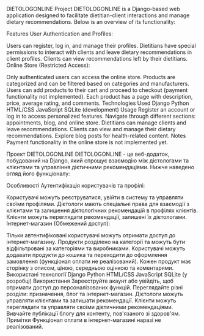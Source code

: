 DIETOLOGONLINE Project
DIETOLOGONLINE is a Django-based web application designed to facilitate dietitian-client interactions and manage dietary recommendations. Below is an overview of its functionality:

Features
User Authentication and Profiles:

Users can register, log in, and manage their profiles.
Dietitians have special permissions to interact with clients and leave dietary recommendations in client profiles.
Clients can view recommendations left by their dietitians.
Online Store (Restricted Access):

Only authenticated users can access the online store.
Products are categorized and can be filtered based on categories and manufacturers.
Users can add products to their cart and proceed to checkout (payment functionality not implemented).
Each product has a page with description, price, average rating, and comments.
Technologies Used
Django
Python
HTML/CSS
JavaScript
SQLite (development)
Usage
Register an account or log in to access personalized features.
Navigate through different sections: appointments, blog, and online store.
Dietitians can manage clients and leave recommendations.
Clients can view and manage their dietary recommendations.
Explore blog posts for health-related content.
Notes
Payment functionality in the online store is not implemented yet.




Проект DIETOLOGONLINE
DIETOLOGONLINE - це веб-додаток, побудований на Django, який спрощує взаємодію між дієтологами та клієнтами та управління дієтичними рекомендаціями. Нижче наведено огляд його функціоналу:

Особливості
Аутентифікація користувачів та профілі:

Користувачі можуть реєструватися, увійти в систему та управляти своїми профілями.
Дієтологи мають спеціальні права для взаємодії з клієнтами та залишення дієтологічних рекомендацій в профілях клієнтів.
Клієнти можуть переглядати рекомендації, залишені їх дієтологами.
Інтернет-магазин (Обмежений доступ):

Тільки автентифіковані користувачі можуть отримати доступ до інтернет-магазину.
Продукти розділено на категорії та можуть бути відфільтровані за категоріями та виробниками.
Користувачі можуть додавати продукти до кошика та переходити до оформлення замовлення (функціонал оплати не реалізований).
Кожен продукт має сторінку з описом, ціною, середньою оцінкою та коментарями.
Використані технології
Django
Python
HTML/CSS
JavaScript
SQLite (у розробці)
Використання
Зареєструйте акаунт або увійдіть, щоб отримати доступ до персоналізованих функцій.
Переглядайте різні розділи: призначення, блог та інтернет-магазин.
Дієтологи можуть управляти клієнтами та залишати рекомендації.
Клієнти можуть переглядати та управляти своїми дієтичними рекомендаціями.
Вивчайте публікації блогу для контенту, пов'язаного зі здоров'ям.
Примітки
Функціонал оплати в інтернет-магазині наразі не реалізований.
